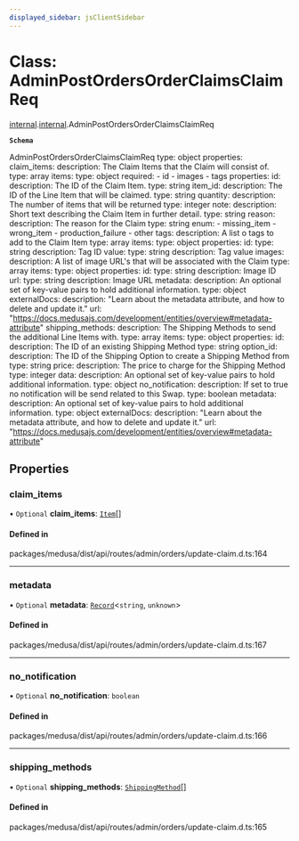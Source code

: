 ```yaml
---
displayed_sidebar: jsClientSidebar
---
```


# Class: AdminPostOrdersOrderClaimsClaimReq

[internal](../modules/internal-8.md).[internal](../modules/internal-8.internal.md).AdminPostOrdersOrderClaimsClaimReq

**`Schema`**

AdminPostOrdersOrderClaimsClaimReq
type: object
properties:
  claim_items:
    description: The Claim Items that the Claim will consist of.
    type: array
    items:
      type: object
      required:
        - id
        - images
        - tags
      properties:
        id:
          description: The ID of the Claim Item.
          type: string
        item_id:
          description: The ID of the Line Item that will be claimed.
          type: string
        quantity:
          description: The number of items that will be returned
          type: integer
        note:
          description: Short text describing the Claim Item in further detail.
          type: string
        reason:
          description: The reason for the Claim
          type: string
          enum:
            - missing_item
            - wrong_item
            - production_failure
            - other
        tags:
          description: A list o tags to add to the Claim Item
          type: array
          items:
            type: object
            properties:
              id:
                type: string
                description: Tag ID
              value:
                type: string
                description: Tag value
        images:
          description: A list of image URL's that will be associated with the Claim
          type: array
          items:
            type: object
            properties:
              id:
                type: string
                description: Image ID
              url:
                type: string
                description: Image URL
        metadata:
          description: An optional set of key-value pairs to hold additional information.
          type: object
          externalDocs:
            description: "Learn about the metadata attribute, and how to delete and update it."
            url: "https://docs.medusajs.com/development/entities/overview#metadata-attribute"
  shipping_methods:
    description: The Shipping Methods to send the additional Line Items with.
    type: array
    items:
       type: object
       properties:
         id:
           description: The ID of an existing Shipping Method
           type: string
         option_id:
           description: The ID of the Shipping Option to create a Shipping Method from
           type: string
         price:
           description: The price to charge for the Shipping Method
           type: integer
         data:
           description: An optional set of key-value pairs to hold additional information.
           type: object
  no_notification:
    description: If set to true no notification will be send related to this Swap.
    type: boolean
  metadata:
    description: An optional set of key-value pairs to hold additional information.
    type: object
    externalDocs:
      description: "Learn about the metadata attribute, and how to delete and update it."
      url: "https://docs.medusajs.com/development/entities/overview#metadata-attribute"

## Properties

### claim\_items

• `Optional` **claim\_items**: [`Item`](internal-8.Item-3.md)[]

#### Defined in

packages/medusa/dist/api/routes/admin/orders/update-claim.d.ts:164

___

### metadata

• `Optional` **metadata**: [`Record`](../modules/internal.md#record)<`string`, `unknown`\>

#### Defined in

packages/medusa/dist/api/routes/admin/orders/update-claim.d.ts:167

___

### no\_notification

• `Optional` **no\_notification**: `boolean`

#### Defined in

packages/medusa/dist/api/routes/admin/orders/update-claim.d.ts:166

___

### shipping\_methods

• `Optional` **shipping\_methods**: [`ShippingMethod`](internal-8.ShippingMethod-2.md)[]

#### Defined in

packages/medusa/dist/api/routes/admin/orders/update-claim.d.ts:165
